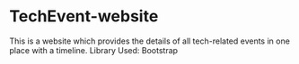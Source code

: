 # TechEvent-website
This is a website which provides the details of all tech-related events in one place with a timeline. 
Library Used: Bootstrap
